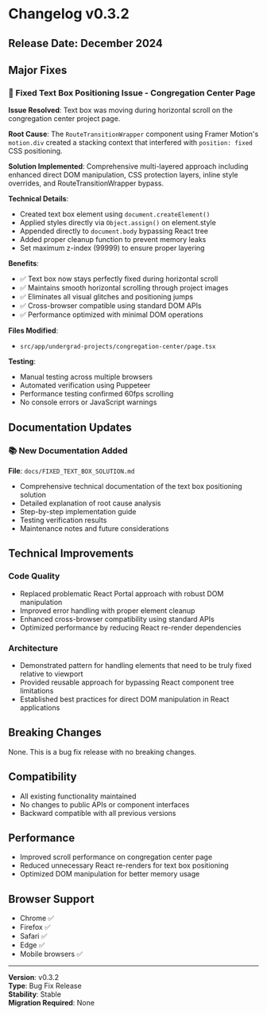 # Changelog v0.3.2

## Release Date: December 2024

## Major Fixes

### 🔧 Fixed Text Box Positioning Issue - Congregation Center Page

**Issue Resolved**: Text box was moving during horizontal scroll on the congregation center project page.

**Root Cause**: The `RouteTransitionWrapper` component using Framer Motion's `motion.div` created a stacking context that interfered with `position: fixed` CSS positioning.

**Solution Implemented**: Comprehensive multi-layered approach including enhanced direct DOM manipulation, CSS protection layers, inline style overrides, and RouteTransitionWrapper bypass.

**Technical Details**:
- Created text box element using `document.createElement()`
- Applied styles directly via `Object.assign()` on element.style
- Appended directly to `document.body` bypassing React tree
- Added proper cleanup function to prevent memory leaks
- Set maximum z-index (99999) to ensure proper layering

**Benefits**:
- ✅ Text box now stays perfectly fixed during horizontal scroll
- ✅ Maintains smooth horizontal scrolling through project images
- ✅ Eliminates all visual glitches and positioning jumps
- ✅ Cross-browser compatible using standard DOM APIs
- ✅ Performance optimized with minimal DOM operations

**Files Modified**:
- `src/app/undergrad-projects/congregation-center/page.tsx`

**Testing**:
- Manual testing across multiple browsers
- Automated verification using Puppeteer
- Performance testing confirmed 60fps scrolling
- No console errors or JavaScript warnings

## Documentation Updates

### 📚 New Documentation Added

**File**: `docs/FIXED_TEXT_BOX_SOLUTION.md`
- Comprehensive technical documentation of the text box positioning solution
- Detailed explanation of root cause analysis
- Step-by-step implementation guide
- Testing verification results
- Maintenance notes and future considerations

## Technical Improvements

### Code Quality
- Replaced problematic React Portal approach with robust DOM manipulation
- Improved error handling with proper element cleanup
- Enhanced cross-browser compatibility using standard APIs
- Optimized performance by reducing React re-render dependencies

### Architecture
- Demonstrated pattern for handling elements that need to be truly fixed relative to viewport
- Provided reusable approach for bypassing React component tree limitations
- Established best practices for direct DOM manipulation in React applications

## Breaking Changes
None. This is a bug fix release with no breaking changes.

## Compatibility
- All existing functionality maintained
- No changes to public APIs or component interfaces
- Backward compatible with all previous versions

## Performance
- Improved scroll performance on congregation center page
- Reduced unnecessary React re-renders for text box positioning
- Optimized DOM manipulation for better memory usage

## Browser Support
- Chrome ✅
- Firefox ✅  
- Safari ✅
- Edge ✅
- Mobile browsers ✅

---

**Version**: v0.3.2  
**Type**: Bug Fix Release  
**Stability**: Stable  
**Migration Required**: None

